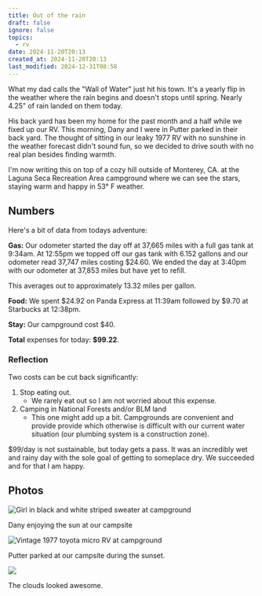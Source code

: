 ```yaml
---
title: Out of the rain
draft: false
ignore: false
topics:
  - rv
date: 2024-11-20T20:13
created_at: 2024-11-20T20:13
last_modified: 2024-12-31T08:58
---
```


What my dad calls the "Wall of Water" just hit his town. It's a yearly flip in the weather where the rain begins and doesn't stops until spring. Nearly 4.25" of rain landed on them today.

His back yard has been my home for the past month and a half while we fixed up our RV.  This morning, Dany and I were in Putter parked in their back yard. The thought of sitting in our leaky 1977 RV with no sunshine in the weather forecast didn't sound fun, so we decided to drive south with no real plan besides finding warmth.

I'm now writing this on top of a cozy hill outside of Monterey, CA. at the Laguna Seca Recreation Area campground where we can see the stars, staying warm and happy in 53° F weather.

## Numbers

Here's a bit of data from todays adventure:

**Gas:** Our odometer started the day off at 37,665 miles with a full gas tank at 9:34am. At 12:55pm we topped off our gas tank with 6.152 gallons and our odometer read 37,747 miles costing $24.60. We ended the day at 3:40pm with our odometer at 37,853 miles but have yet to refill.

This averages out to approximately 13.32 miles per gallon.

**Food:** We spent $24.92 on Panda Express at 11:39am followed by $9.70 at Starbucks at 12:38pm.

**Stay:** Our campground cost $40.

**Total** expenses for today: **$99.22**.

### Reflection

Two costs can be cut back significantly:
1. Stop eating out.
	- We rarely eat out so I am not worried about this expense.
2. Camping in National Forests and/or BLM land
	- This one might add up a bit. Campgrounds are convenient and provide provide which otherwise is difficult with our current water situation (our plumbing system is a construction zone).

$99/day is not sustainable, but today gets a pass. It was an incredibly wet and rainy day with the sole goal of getting to someplace dry. We succeeded and for that I am happy.


## Photos

![Girl in black and white striped sweater at campground](https://i.imgur.com/UHfgKJ3.jpeg)

Dany enjoying the sun at our campsite

![Vintage 1977 toyota micro RV at campground ](https://i.imgur.com/zLFjAGe.jpeg)

Putter parked at our campsite during the sunset.

![](https://i.imgur.com/6hBDIM6.jpeg)

The clouds looked awesome.